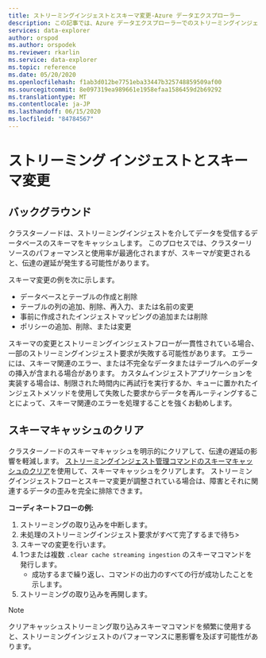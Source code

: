 ```yaml
---
title: ストリーミングインジェストとスキーマ変更-Azure データエクスプローラー
description: この記事では、Azure データエクスプローラーでのストリーミングインジェストを使用したスキーマ変更の処理のオプションについて説明します。
services: data-explorer
author: orspod
ms.author: orspodek
ms.reviewer: rkarlin
ms.service: data-explorer
ms.topic: reference
ms.date: 05/20/2020
ms.openlocfilehash: f1ab3d012be7751eba33447b325748859509af00
ms.sourcegitcommit: 8e097319ea989661e1958efaa1586459d2b69292
ms.translationtype: MT
ms.contentlocale: ja-JP
ms.lasthandoff: 06/15/2020
ms.locfileid: "84784567"
---
```

# <a name="streaming-ingestion-and-schema-changes"></a>ストリーミング インジェストとスキーマ変更

## <a name="background"></a>バックグラウンド

クラスターノードは、ストリーミングインジェストを介してデータを受信するデータベースのスキーマをキャッシュします。 このプロセスでは、クラスターリソースのパフォーマンスと使用率が最適化されますが、スキーマが変更されると、伝達の遅延が発生する可能性があります。

スキーマ変更の例を次に示します。

* データベースとテーブルの作成と削除
* テーブルの列の追加、削除、再入力、または名前の変更
* 事前に作成されたインジェストマッピングの追加または削除
* ポリシーの追加、削除、または変更

スキーマの変更とストリーミングインジェストフローが一貫性されている場合、一部のストリーミングインジェスト要求が失敗する可能性があります。 エラーには、スキーマ関連のエラー、または不完全なデータまたはテーブルへのデータの挿入が含まれる場合があります。
カスタムインジェストアプリケーションを実装する場合は、制限された時間内に再試行を実行するか、キューに置かれたインジェストメソッドを使用して失敗した要求からデータを再ルーティングすることによって、スキーマ関連のエラーを処理することを強くお勧めします。

## <a name="clearing-the-schema-cache"></a>スキーマキャッシュのクリア

クラスターノードのスキーマキャッシュを明示的にクリアして、伝達の遅延の影響を軽減します。
[ストリーミングインジェスト管理コマンドのスキーマキャッシュのクリア](clear-schema-cache-command.md)を使用して、スキーマキャッシュをクリアします。
ストリーミングインジェストフローとスキーマ変更が調整されている場合は、障害とそれに関連するデータの歪みを完全に排除できます。 

**コーディネートフローの例:**

1. ストリーミングの取り込みを中断します。
1. 未処理のストリーミングインジェスト要求がすべて完了するまで待ち>
1. スキーマの変更を行います。
1. 1つまたは複数 `.clear cache streaming ingestion` のスキーマコマンドを発行します。 
    * 成功するまで繰り返し、コマンドの出力のすべての行が成功したことを示します。
1. ストリーミングの取り込みを再開します。

> [!NOTE]
> クリアキャッシュストリーミング取り込みスキーマコマンドを頻繁に使用すると、ストリーミングインジェストのパフォーマンスに悪影響を及ぼす可能性があります。
